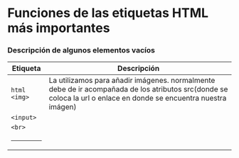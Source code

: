 # Funciones de las etiquetas HTML más importantes

### Descripción de algunos elementos vacíos

| Etiqueta         | Descripción                                                                                                                                                      |
| ---------------- | ---------------------------------------------------------------------------------------------------------------------------------------------------------------- |
| ```html <img>``` | La utilizamos para añadir imágenes. normalmente debe de ir acompañada de los atributos src(donde se coloca la url o enlace en donde se encuentra nuestra imágen) |
| ```<input>```    |                                                                                                                                                                  |
| ```<br>```       |                                                                                                                                                                  |
| <hr>             |                                                                                                                                                                  |

